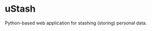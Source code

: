# uStash

Python-based web application for stashing (storing) personal data.


<!--
vim: ts=2 sw=2 et fdm=marker :
-->
